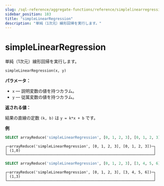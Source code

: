 ```yaml
---
slug: /sql-reference/aggregate-functions/reference/simplelinearregression
sidebar_position: 183
title: "simpleLinearRegression"
description: "単純（1次元）線形回帰を実行します。"
---
```



# simpleLinearRegression

単純（1次元）線形回帰を実行します。

``` sql
simpleLinearRegression(x, y)
```

**パラメータ：**

- `x` — 説明変数の値を持つカラム。
- `y` — 従属変数の値を持つカラム。

**返される値：**

結果の直線の定数 `(k, b)` は `y = k*x + b` です。

**例**

``` sql
SELECT arrayReduce('simpleLinearRegression', [0, 1, 2, 3], [0, 1, 2, 3])
```

``` text
┌─arrayReduce('simpleLinearRegression', [0, 1, 2, 3], [0, 1, 2, 3])─┐
│ (1,0)                                                             │
└───────────────────────────────────────────────────────────────────┘
```

``` sql
SELECT arrayReduce('simpleLinearRegression', [0, 1, 2, 3], [3, 4, 5, 6])
```

``` text
┌─arrayReduce('simpleLinearRegression', [0, 1, 2, 3], [3, 4, 5, 6])─┐
│ (1,3)                                                             │
└───────────────────────────────────────────────────────────────────┘
```
